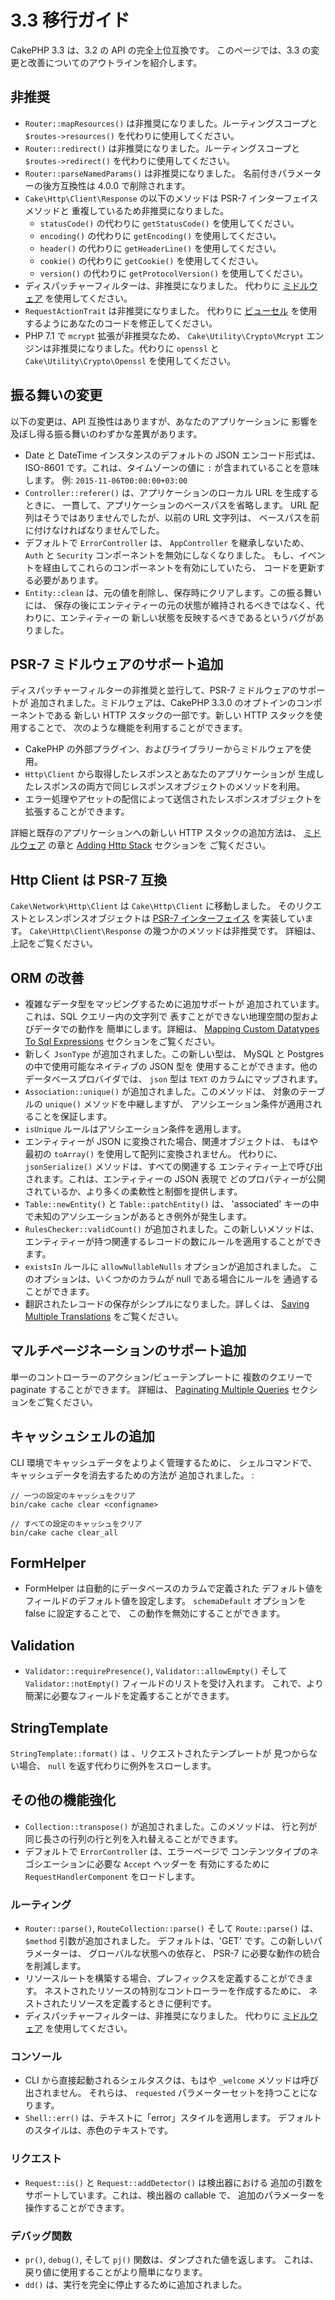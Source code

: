 # 3.3 移行ガイド

CakePHP 3.3 は、3.2 の API の完全上位互換です。
このページでは、3.3 の変更と改善についてのアウトラインを紹介します。

## 非推奨

- `Router::mapResources()` は非推奨になりました。ルーティングスコープと
  `$routes->resources()` を代わりに使用してください。
- `Router::redirect()` は非推奨になりました。ルーティングスコープと
  `$routes->redirect()` を代わりに使用してください。
- `Router::parseNamedParams()` は非推奨になりました。
  名前付きパラメーターの後方互換性は 4.0.0 で削除されます。
- `Cake\Http\Client\Response` の以下のメソッドは PSR-7 インターフェイスメソッドと
  重複しているため非推奨になりました。
  - `statusCode()` の代わりに `getStatusCode()` を使用してください。
  - `encoding()` の代わりに `getEncoding()` を使用してください。
  - `header()` の代わりに `getHeaderLine()` を使用してください。
  - `cookie()` の代わりに `getCookie()` を使用してください。
  - `version()` の代わりに `getProtocolVersion()` を使用してください。
- ディスパッチャーフィルターは、非推奨になりました。
  代わりに [ミドルウェア](../controllers/middleware) を使用してください。
- `RequestActionTrait` は非推奨になりました。
  代わりに [ビューセル](../views/cells) を使用するようにあなたのコードを修正してください。
- PHP 7.1 で `mcrypt` 拡張が非推奨なため、 `Cake\Utility\Crypto\Mcrypt`
  エンジンは非推奨になりました。代わりに `openssl` と
  `Cake\Utility\Crypto\Openssl` を使用してください。

## 振る舞いの変更

以下の変更は、API 互換性はありますが、あなたのアプリケーションに
影響を及ぼし得る振る舞いのわずかな差異があります。

- Date と DateTime インスタンスのデフォルトの JSON エンコード形式は、
  ISO-8601 です。これは、タイムゾーンの値に `:` が含まれていることを意味します。
  例: `2015-11-06T00:00:00+03:00`
- `Controller::referer()` は、アプリケーションのローカル URL を生成するときに、
  一貫して、アプリケーションのベースパスを省略します。
  URL 配列はそうではありませんでしたが、以前の URL 文字列は、
  ベースパスを前に付けなければなりませんでした。
- デフォルトで `ErrorController` は、 `AppController` を継承しないため、
  `Auth` と `Security` コンポーネントを無効にしなくなりました。
  もし、イベントを経由してこれらのコンポーネントを有効にしていたら、
  コードを更新する必要があります。
- `Entity::clean` は、元の値を削除し、保存時にクリアします。この振る舞いには、
  保存の後にエンティティーの元の状態が維持されるべきではなく、代わりに、エンティティーの
  新しい状態を反映するべきであるというバグがありました。

## PSR-7 ミドルウェアのサポート追加

ディスパッチャーフィルターの非推奨と並行して、PSR-7 ミドルウェアのサポートが
追加されました。ミドルウェアは、CakePHP 3.3.0 のオプトインのコンポーネントである
新しい HTTP スタックの一部です。新しい HTTP スタックを使用することで、
次のような機能を利用することができます。

- CakePHP の外部プラグイン、およびライブラリーからミドルウェアを使用。
- `Http\Client` から取得したレスポンスとあなたのアプリケーションが
  生成したレスポンスの両方で同じレスポンスオブジェクトのメソッドを利用。
- エラー処理やアセットの配信によって送信されたレスポンスオブジェクトを
  拡張することができます。

詳細と既存のアプリケーションへの新しい HTTP スタックの追加方法は、
[ミドルウェア](../controllers/middleware) の章と [Adding Http Stack](../development/application#adding-http-stack) セクションを
ご覧ください。

## Http Client は PSR-7 互換

`Cake\Network\Http\Client` は `Cake\Http\Client` に移動しました。
そのリクエストとレスンポンスオブジェクトは [PSR-7 インターフェイス](https://www.php-fig.org/psr/psr-7/) を実装しています。
`Cake\Http\Client\Response` の幾つかのメソッドは非推奨です。
詳細は、上記をご覧ください。

## ORM の改善

- 複雑なデータ型をマッピングするために追加サポートが
  追加されています。これは、SQL クエリー内の文字列で
  表すことができない地理空間の型およびデータでの動作を
  簡単にします。詳細は、
  [Mapping Custom Datatypes To Sql Expressions](../orm/database-basics#mapping-custom-datatypes-to-sql-expressions)
  セクションをご覧ください。
- 新しく `JsonType` が追加されました。この新しい型は、
  MySQL と Postgres の中で使用可能なネイティブの JSON 型を
  使用することができます。他のデータベースプロバイダでは、
  `json` 型は `TEXT` のカラムにマップされます。
- `Association::unique()` が追加されました。このメソッドは、
  対象のテーブルの `unique()` メソッドを中継しますが、
  アソシエーション条件が適用されることを保証します。
- `isUnique` ルールはアソシエーション条件を適用します。
- エンティティーが JSON に変換された場合、関連オブジェクトは、
  もはや最初の `toArray()` を使用して配列に変換されません。
  代わりに、 `jsonSerialize()` メソッドは、すべての関連する
  エンティティー上で呼び出されます。これは、エンティティーの JSON 表現で
  どのプロパティーが公開されているか、より多くの柔軟性と制御を提供します。
- `Table::newEntity()` と `Table::patchEntity()` は、
  'associated' キーの中で未知のアソシエーションがあるとき例外が発生します。
- `RulesChecker::validCount()` が追加されました。この新しいメソッドは、
  エンティティーが持つ関連するレコードの数にルールを適用することができます。
- `existsIn` ルールに `allowNullableNulls` オプションが追加されました。
  このオプションは、いくつかのカラムが null である場合にルールを
  通過することができます。
- 翻訳されたレコードの保存がシンプルになりました。詳しくは、
  [Saving Multiple Translations](../orm/behaviors/translate#saving-multiple-translations) をご覧ください。

## マルチページネーションのサポート追加

単一のコントローラーのアクション/ビューテンプレートに
複数のクエリーで paginate することができます。 詳細は、
[Paginating Multiple Queries](../controllers/components/pagination#paginating-multiple-queries) セクションをご覧ください。

## キャッシュシェルの追加

CLI 環境でキャッシュデータをよりよく管理するために、
シェルコマンドで、キャッシュデータを消去するための方法が
追加されました。 :

    // 一つの設定のキャッシュをクリア
    bin/cake cache clear <configname>

    // すべての設定のキャッシュをクリア
    bin/cake cache clear_all

## FormHelper

- FormHelper は自動的にデータベースのカラムで定義された
  デフォルト値をフィールドのデフォルト値を設定します。
  `schemaDefault` オプションを false に設定することで、
  この動作を無効にすることができます。

## Validation

- `Validator::requirePresence()`, `Validator::allowEmpty()`
  そして `Validator::notEmpty()` フィールドのリストを受け入れます。
  これで、より簡潔に必要なフィールドを定義することができます。

## StringTemplate

`StringTemplate::format()` は 、リクエストされたテンプレートが
見つからない場合、 `null` を返す代わりに例外をスローします。

## その他の機能強化

- `Collection::transpose()` が追加されました。このメソッドは、
  行と列が同じ長さの行列の行と列を入れ替えることができます。
- デフォルトで `ErrorController` は、エラーページで
  コンテンツタイプのネゴシエーションに必要な `Accept` ヘッダーを
  有効にするために `RequestHandlerComponent` をロードします。

### ルーティング

- `Router::parse()`, `RouteCollection::parse()` そして
  `Route::parse()` は、 `$method` 引数が追加されました。
  デフォルトは、'GET' です。この新しいパラメーターは、
  グローバルな状態への依存と、 PSR-7 に必要な動作の統合を削減します。
- リソースルートを構築する場合、プレフィックスを定義することができます。
  ネストされたリソースの特別なコントローラーを作成するために、
  ネストされたリソースを定義するときに便利です。
- ディスパッチャーフィルターは、非推奨になりました。
  代わりに [ミドルウェア](../controllers/middleware) を使用してください。

### コンソール

- CLI から直接起動されるシェルタスクは、もはや `_welcome`
  メソッドは呼び出されません。
  それらは、 `requested` パラメーターセットを持つことになります。
- `Shell::err()` は、テキストに「error」スタイルを適用します。
  デフォルトのスタイルは、赤色のテキストです。

### リクエスト

- `Request::is()` と `Request::addDetector()` は検出器における
  追加の引数をサポートしています。これは、検出器の callable で、
  追加のパラメーターを操作することができます。

### デバッグ関数

- `pr()`, `debug()`, そして `pj()` 関数は、ダンプされた値を返します。
  これは、戻り値に使用することがより簡単になります。
- `dd()` は、実行を完全に停止するために追加されました。
